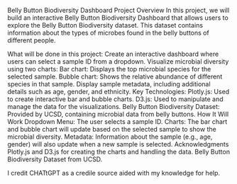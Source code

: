 Belly Button Biodiversity Dashboard
Project Overview
In this project, we will build an interactive Belly Button Biodiversity Dashboard that allows users to explore the Belly Button Biodiversity dataset. This dataset contains information about the types of microbes found in the belly buttons of different people.

What will be done in this project:
Create an interactive dashboard where users can select a sample ID from a dropdown.
Visualize microbial diversity using two charts:
Bar chart: Displays the top microbial species for the selected sample.
Bubble chart: Shows the relative abundance of different species in that sample.
Display sample metadata, including additional details such as age, gender, and ethnicity.
Key Technologies:
Plotly.js: Used to create interactive bar and bubble charts.
D3.js: Used to manipulate and manage the data for the visualizations.
Belly Button Biodiversity Dataset: Provided by UCSD, containing microbial data from belly buttons.
How It Will Work
Dropdown Menu: The user selects a sample ID.
Charts:
The bar chart and bubble chart will update based on the selected sample to show the microbial diversity.
Metadata: Information about the sample (e.g., age, gender) will also update when a new sample is selected.
Acknowledgments
Plotly.js and D3.js for creating the charts and handling the data.
Belly Button Biodiversity Dataset from UCSD.

I credit CHATtGPT as a credile source aided with my knowledge for help. 

